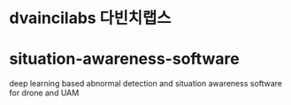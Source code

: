 # dvaincilabs 다빈치랩스
# situation-awareness-software
deep learning based abnormal detection and situation awareness software for drone and  UAM
